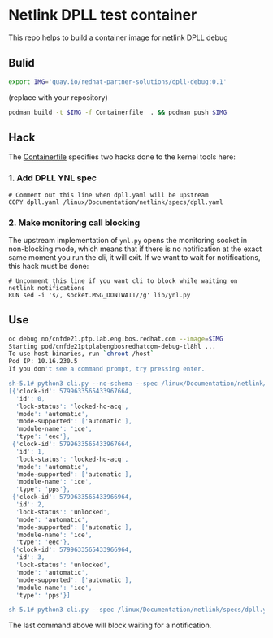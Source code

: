 # Netlink DPLL test container #

This repo helps to build a container image for netlink DPLL debug

## Bulid ##

```bash
export IMG='quay.io/redhat-partner-solutions/dpll-debug:0.1'
```
(replace with your repository)

```bash
podman build -t $IMG -f Containerfile  . && podman push $IMG
```

## Hack ##
The [Containerfile](Containerfile) specifies two hacks done to the kernel tools here:

### 1. Add DPLL YNL spec

```
# Comment out this line when dpll.yaml will be upstream
COPY dpll.yaml /linux/Documentation/netlink/specs/dpll.yaml
```

### 2. Make monitoring call blocking

The upstream implementation of `ynl.py` opens the monitoring socket in non-blocking mode, which means that if there is no notification at the exact same moment you run the cli, it will exit.
If we want to wait for notifications, this hack must be done:

```
# Uncomment this line if you want cli to block while waiting on netlink notifications
RUN sed -i 's/, socket.MSG_DONTWAIT//g' lib/ynl.py 
```

## Use ##

```bash
oc debug no/cnfde21.ptp.lab.eng.bos.redhat.com --image=$IMG
Starting pod/cnfde21ptplabengbosredhatcom-debug-tl8hl ...
To use host binaries, run `chroot /host`
Pod IP: 10.16.230.5
If you don't see a command prompt, try pressing enter.

sh-5.1# python3 cli.py --no-schema --spec /linux/Documentation/netlink/specs/dpll.yaml --dump device-get
[{'clock-id': 5799633565433967664,
  'id': 0,
  'lock-status': 'locked-ho-acq',
  'mode': 'automatic',
  'mode-supported': ['automatic'],
  'module-name': 'ice',
  'type': 'eec'},
 {'clock-id': 5799633565433967664,
  'id': 1,
  'lock-status': 'locked-ho-acq',
  'mode': 'automatic',
  'mode-supported': ['automatic'],
  'module-name': 'ice',
  'type': 'pps'},
 {'clock-id': 5799633565433966964,
  'id': 2,
  'lock-status': 'unlocked',
  'mode': 'automatic',
  'mode-supported': ['automatic'],
  'module-name': 'ice',
  'type': 'eec'},
 {'clock-id': 5799633565433966964,
  'id': 3,
  'lock-status': 'unlocked',
  'mode': 'automatic',
  'mode-supported': ['automatic'],
  'module-name': 'ice',
  'type': 'pps'}]

sh-5.1# python3 cli.py --spec /linux/Documentation/netlink/specs/dpll.yaml --subscribe monitor

```
The last command above will block waiting for a notification.
